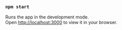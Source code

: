 ### `npm start`

Runs the app in the development mode.\
Open [http://localhost:3000](http://localhost:3000) to view it in your browser.




